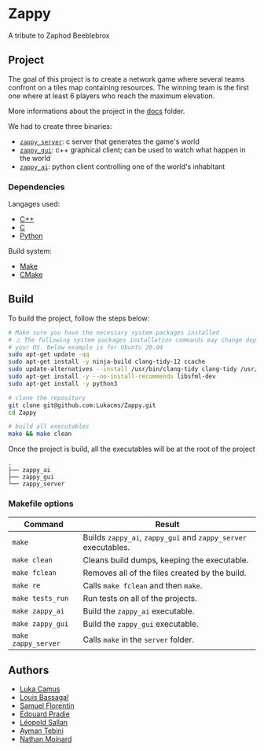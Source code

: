 # Zappy
A tribute to Zaphod Beeblebrox

## Project
The goal of this project is to create a network game where several teams confront on a tiles map containing
resources.
The winning team is the first one where at least 6 players who reach the maximum elevation.

More informations about the project in the [docs](docs) folder.

We had to create three binaries:
* [`zappy_server`](server): c server that generates the game's world
* [`zappy_gui`](gui): c++ graphical client; can be used to watch what happen in the world
* [`zappy_ai`](ai): python client controlling one of the world's inhabitant

### Dependencies
Langages used:
* [C++](https://en.wikipedia.org/wiki/C%2B%2B)
* [C](https://en.wikipedia.org/wiki/C_(programming_language))
* [Python](https://www.python.org/)

Build system:
* [Make](https://www.gnu.org/software/make/manual/make.html)
* [CMake](https://cmake.org/)

## Build
To build the project, follow the steps below:
```bash
# Make sure you have the necessary system packages installed
# ⚠️ The following system packages installation commands may change depending on 
# your OS. Below example is for Ubuntu 20.04
sudo apt-get update -qq
sudo apt-get install -y ninja-build clang-tidy-12 ccache
sudo update-alternatives --install /usr/bin/clang-tidy clang-tidy /usr/bin/clang-tidy-12 100
sudo apt-get install -y --no-install-recommends libsfml-dev
sudo apt-get install -y python3

# clone the repository
git clone git@github.com:Lukacms/Zappy.git
cd Zappy

# build all executables
make && make clean
```

Once the project is build, all the executables will be at the root of the project
```
.
├── zappy_ai
├── zappy_gui
└── zappy_server
```

### Makefile options
| Command               | Result                                          |
| --------------------- | ----------------------------------------------- |
| `make`                | Builds ```zappy_ai```, ```zappy_gui``` and ```zappy_server``` executables.          |
| `make clean`          | Cleans build dumps, keeping the executable.     |
| `make fclean`         | Removes all of the files created by the build.  |
| `make re`             | Calls `make fclean` and then `make`.            |
| `make tests_run`      | Run tests on all of the projects.               |
| `make zappy_ai`       | Build the ```zappy_ai``` executable.            |
| `make zappy_gui`      | Build the ```zappy_gui``` executable.           |
| `make zappy_server`   | Calls `make` in the `server` folder.            |

## Authors
* [Luka Camus](https://github.com/Lukacms)
* [Louis Bassagal](https://github.com/LouisBassagal)
* [Samuel Florentin](https://github.com/SamuelFlorentin)
* [Édouard Pradie](https://github.com/EdouardPradie)
* [Léopold Sallan](https://github.com/sgLeopold)
* [Ayman Tebini](https://github.com/aymteb)
* [Nathan Moinard](https://github.com/Ecluvost)
